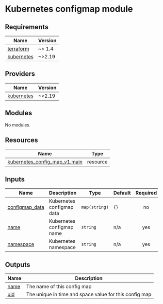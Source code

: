 # Kubernetes configmap module

<!-- BEGIN_TF_DOCS -->
## Requirements

| Name | Version |
|------|---------|
| <a name="requirement_terraform"></a> [terraform](#requirement\_terraform) | ~> 1.4 |
| <a name="requirement_kubernetes"></a> [kubernetes](#requirement\_kubernetes) | ~>2.19 |

## Providers

| Name | Version |
|------|---------|
| <a name="provider_kubernetes"></a> [kubernetes](#provider\_kubernetes) | ~>2.19 |

## Modules

No modules.

## Resources

| Name | Type |
|------|------|
| [kubernetes_config_map_v1.main](https://registry.terraform.io/providers/hashicorp/kubernetes/latest/docs/resources/config_map_v1) | resource |

## Inputs

| Name | Description | Type | Default | Required |
|------|-------------|------|---------|:--------:|
| <a name="input_configmap_data"></a> [configmap\_data](#input\_configmap\_data) | Kubernetes configmap data | `map(string)` | `{}` | no |
| <a name="input_name"></a> [name](#input\_name) | Kubernetes configmap name | `string` | n/a | yes |
| <a name="input_namespace"></a> [namespace](#input\_namespace) | Kubernetes namespace | `string` | n/a | yes |

## Outputs

| Name | Description |
|------|-------------|
| <a name="output_name"></a> [name](#output\_name) | The name of this config map |
| <a name="output_uid"></a> [uid](#output\_uid) | The unique in time and space value for this config map |
<!-- END_TF_DOCS -->